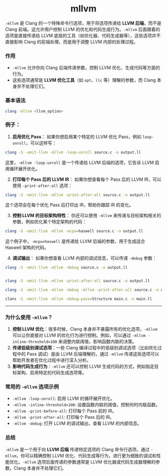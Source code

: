 <h1 align="center">mllvm</h1>





`-mllvm` 是 Clang 的一个特殊命令行选项，用于将选项传递给 **LLVM 后端**，而不是 Clang 前端。这允许用户控制 LLVM 的优化和代码生成行为。`-mllvm` 后面跟着的选项是直接传递给 LLVM 底层的工具（如优化器、代码生成器等），这些选项并不直接影响 Clang 的前端处理，而是用于调整 LLVM 内部的处理过程。

### **作用**

- `-mllvm` 允许你向 Clang 后端传递参数，控制 LLVM 优化、生成代码等方面的行为。
- 这些选项通常是 **LLVM 优化工具**（如 `opt`、`llc` 等）理解的参数，而 Clang 本身并不处理它们。

### **基本语法**

```bash
clang -mllvm <llvm_option>
```

### **例子：**

1. **启用优化 Pass**： 如果你想启用某个特定的 LLVM 优化 Pass，例如 `loop-unroll`，可以这样写：

```bash
clang -S -emit-llvm -mllvm -loop-unroll source.c -o output.ll
```

这里，`-mllvm -loop-unroll` 是一个传递给 LLVM 后端的选项，它告诉 LLVM 启用循环展开优化。

2. **打印每个 Pass 后的 LLVM IR**： 如果你想查看每个 Pass 后的 LLVM IR，可以使用 `-print-after-all` 选项：

```bash
clang -S -emit-llvm -mllvm -print-after-all source.c -o output.ll
```

这个选项会在每个优化 Pass 后打印出 IR，帮助你跟踪 IR 的变化。

3. **控制 LLVM 的目标架构特性**： 你还可以使用 `-mllvm` 来传递与目标架构相关的参数，例如优化某个特定架构的代码：

```bash
clang -S -emit-llvm -mllvm -mcpu=haswell source.c -o output.ll
```

这个例子中，`-mcpu=haswell` 是传递给 LLVM 后端的参数，用于生成适合 Haswell 架构的代码。

4. **调试输出**： 如果你想查看 LLVM 内部的调试信息，可以传递 `-debug` 参数：

```bash
clang -S -emit-llvm -mllvm -debug source.c -o output.ll


clang -S -emit-llvm -mllvm -print-after-all source.c -o output.ll

clang -S -emit-llvm -mllvm -debug -mllvm -print-after-all source.c -o output.ll 输出更多的信息

clans -S -emit-llvm -mllvm -debug-pass=Structure main.c -o main.ll
```



-----

### **为什么使用 `-mllvm`？**

1. **控制 LLVM 优化**：很多时候，Clang 本身并不暴露所有的优化选项，`-mllvm` 可以让你直接对 LLVM 的优化行为进行控制。例如，可以通过 `-mllvm -inline-threshold=100` 来调整内联阈值，影响函数内联的决策。
2. **传递低级别调试选项**：一些 Clang 编译过程中的低级别调试选项（比如优化过程中的 Pass 调试）是由 LLVM 后端理解的，通过 `-mllvm` 传递这些选项可以帮助开发者在优化过程中进行深入分析。
3. **影响代码生成行为**：`-mllvm` 还可以控制 LLVM 生成代码的方式，例如指定目标架构、启用特定的代码生成选项等。

### **常用的 `-mllvm` 选项示例**

- `-mllvm -loop-unroll`: 启用 LLVM 的循环展开优化。
- `-mllvm -inline-threshold=100`: 设置函数内联的阈值，控制何时内联函数。
- `-mllvm -print-before-all`: 打印每个 Pass 前的 IR。
- `-mllvm -print-after-all`: 打印每个 Pass 后的 IR。
- `-mllvm -debug`: 打开 LLVM 的调试输出，查看 LLVM 的内部信息。

### **总结**

`-mllvm` 是一个用于向 **LLVM 后端** 传递特定选项的 Clang 命令行选项。通过 `-mllvm`，你可以精确控制 LLVM 优化、代码生成等行为，进行更为细致的调试和性能优化。`-mllvm` 选项后面传递的参数通常是 LLVM 优化器或代码生成器理解的参数，Clang 本身并不处理它们。

